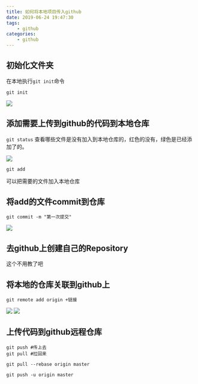 ```yaml
---
title: 如何将本地项目传入github
date: 2019-06-24 19:47:30
tags:
    - github
categories:
    - github
---
```

## 初始化文件夹
在本地执行`git init`命令
```
git init
```
![](https://i.loli.net/2019/06/24/5d10b9bce74cd92458.png)
## 添加需要上传到github的代码到本地仓库
`git status`
查看哪些文件是没有加入到本地仓库的，红色的没有，绿色是已经添加了的。

![](https://i.loli.net/2019/06/24/5d10b93ac049626865.png)

```
git add 
```
可以把需要的文件加入本地仓库

## 将add的文件commit到仓库
```
git commit -m "第一次提交"
```
![](https://i.loli.net/2019/06/24/5d10bae89913965935.png)

## 去github上创建自己的Repository
这个不用教了吧
## 将本地的仓库关联到github上
```
git remote add origin +链接
```
![](https://i.loli.net/2019/06/24/5d10bb532334543812.png)
![](https://i.loli.net/2019/06/24/5d10bb94e505d92771.png)
## 上传代码到github远程仓库
```
git push #传上去
git pull #拉回来
```

```
git pull --rebase origin master

git push -u origin master

```
